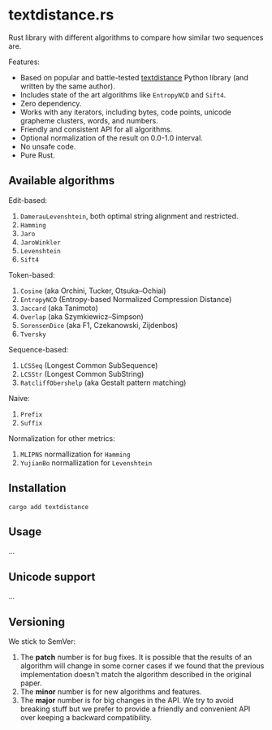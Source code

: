 # textdistance.rs

Rust library with different algorithms to compare how similar two sequences are.

Features:

+ Based on popular and battle-tested [textdistance](https://github.com/life4/textdistance) Python library (and written by the same author).
+ Includes state of the art algorithms like `EntropyNCD` and `Sift4`.
+ Zero dependency.
+ Works with any iterators, including bytes, code points, unicode grapheme clusters, words, and numbers.
+ Friendly and consistent API for all algorithms.
+ Optional normalization of the result on 0.0-1.0 interval.
+ No unsafe code.
+ Pure Rust.

## Available algorithms

Edit-based:

1. `DamerauLevenshtein`, both optimal string alignment and restricted.
1. `Hamming`
1. `Jaro`
1. `JaroWinkler`
1. `Levenshtein`
1. `Sift4`

Token-based:

1. `Cosine` (aka Orchini, Tucker, Otsuka–Ochiai)
1. `EntropyNCD` (Entropy-based Normalized Compression Distance)
1. `Jaccard` (aka Tanimoto)
1. `Overlap` (aka Szymkiewicz–Simpson)
1. `SorensenDice` (aka F1, Czekanowski, Zijdenbos)
1. `Tversky`

Sequence-based:

1. `LCSSeq` (Longest Common SubSequence)
1. `LCSStr` (Longest Common SubString)
1. `RatcliffObershelp` (aka Gestalt pattern matching)

Naive:

1. `Prefix`
1. `Suffix`

Normalization for other metrics:

1. `MLIPNS` normallization for `Hamming`
1. `YujianBo` normallization for `Levenshtein`

## Installation

```shell
cargo add textdistance
```

## Usage

...

## Unicode support

...

## Versioning

We stick to SemVer:

1. The **patch** number is for bug fixes. It is possible that the results of an algorithm will change in some corner cases if we found that the previous implementation doesn't match the algorithm described in the original paper.
1. The **minor** number is for new algorithms and features.
1. The **major** number is for big changes in the API. We try to avoid breaking stuff but we prefer to provide a friendly and convenient API over keeping a backward compatibility.
